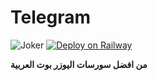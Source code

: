 # Telegram
![Joker](https://i.ibb.co/wcW2S4d/Ephoto360-com-163942f57f3305.jpg)
[![Deploy on Railway](https://railway.app/button.svg)](https://railway.app/new/template/chf7-o?referralCode=o4ThC5)

**من افضل سورسات اليوزر بوت العربية**




